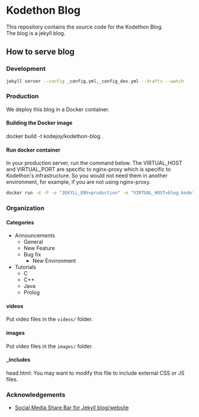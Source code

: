 # Kodethon Blog

This repository contains the source code for the Kodethon Blog.  
The blog is a jekyll blog.

## How to serve blog

### Development

```bash
jekyll server --config _config.yml,_config_dev.yml --drafts --watch
```

### Production

We deploy this blog in a Docker container.

#### Building the Docker image

docker build -t kodejoy/kodethon-blog .

#### Run docker container

In your production server, run the command below.  The VIRTUAL_HOST and VIRTUAL_PORT are specific to nginx-proxy which is specific to Kodethon's infrastructure.  So you would not need them in another environment, for example, if you are not using nginx-proxy.

```bash
docker run -d -P -e "JEKYLL_ENV=production" -e "VIRTUAL_HOST=blog.kodethon.com" -e "VIRTUAL_PORT=4000" kodejoy/kodethon-blog jekyll s
```

### Organization

#### Categories

* Announcements
  * General
  * New Feature
  * Bug fix
	* New Environment
* Tutorials
  * C
  * C++
  * Java
  * Prolog 


#### videos
Put video files in the `videos/` folder.

#### images 
Put video files in the `images/` folder.

#### _includes

head.html: You may want to modify this file to include external CSS or JS files.


### Acknowledgements

* [Social Media Share Bar for Jekyll blog/website](http://mycyberuniverse.com/web/social-media-share-bar-jekyll-blog-website.html)
